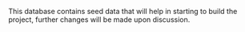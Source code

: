 This database contains seed data that will help in starting  to build the project, further changes will be made upon discussion.
